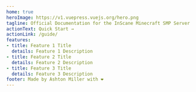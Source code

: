 ```yaml
---
home: true
heroImage: https://v1.vuepress.vuejs.org/hero.png
tagline: Official Documentation for the InScane Minecraft SMP Server
actionText: Quick Start →
actionLink: /guide/
features:
- title: Feature 1 Title
  details: Feature 1 Description
- title: Feature 2 Title
  details: Feature 2 Description
- title: Feature 3 Title
  details: Feature 3 Description
footer: Made by Ashton Miller with ❤️
---
```

